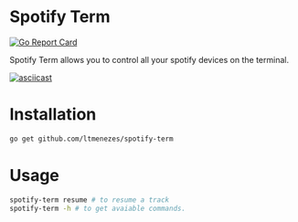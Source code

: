 # Spotify Term
[![Go Report Card](https://goreportcard.com/badge/github.com/LTMenezes/spotify-term)](https://goreportcard.com/badge/github.com/LTMenezes/spotify-term)

Spotify Term allows you to control all your spotify devices on the terminal.

[![asciicast](https://asciinema.org/a/186526.png)](https://asciinema.org/a/186526)

# Installation
```bash
go get github.com/ltmenezes/spotify-term
```

# Usage
```bash
spotify-term resume # to resume a track
spotify-term -h # to get avaiable commands.
```
